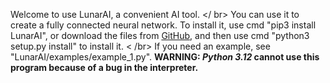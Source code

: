 Welcome to use LunarAI, a convenient AI tool. 
</ br>
You can use it to create a fully connected neural network. To install it, use cmd "pip3 install LunarAI", or download the files from <a href="https://github.com/Haozhe-py/LunarAI/">GitHub</a>, and then use cmd "python3 setup.py install" to install it. 
< /br>
If you need an example, see "LunarAI/examples/example_1.py". <b>WARNING: <i>Python 3.12</i> cannot use this program because of a bug in the interpreter.</b>